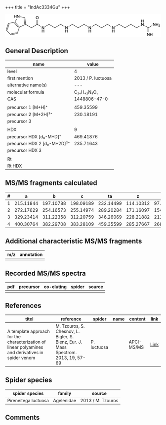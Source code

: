 +++
title = "IndAc3334Gu"
+++

![](/img/IndAc3334Gu.png)

## General Description

| name                        | value              |
|-----------------------------|--------------------|
| level                       | 4                  |
| first mention               | 2013 / P. luctuosa |
| alternative name(s)         | ---                |
| molecular formula           | C₂₄H₄₂N₈O₁         |
| CAS                         | 1448806-47-0       |
|                             |                    |
| precursor 1 [M+H]⁺          | 459.35599          |
| precursor 2 [M+2H]²⁺        | 230.18191          |
| precursor 3                 |                    |
|                             |                    |
| HDX                         | 9                  |
| precursor HDX   [d₉-M+D]⁺   | 469.41876          |
| precursor HDX 2 [d₉-M+2D]²⁺ | 235.71643          |
| precursor HDX 3             |                    |
|                             |                    |
| Rt                          |                    |
| Rt HDX                      |                    |

## MS/MS fragments calculated

| # | a         | b         | c         | ta        | z         | y         | tz        |
|---|-----------|-----------|-----------|-----------|-----------|-----------|-----------|
| 1 | 215.11844 | 197.10788 | 198.09189 | 232.14499 | 114.10312 | 97.07657  | 131.12967 |
| 2 | 272.17629 | 254.16573 | 255.14974 | 289.20284 | 171.16097 | 154.13442 | 188.18752 |
| 3 | 329.23414 | 311.22358 | 312.20759 | 346.26069 | 228.21882 | 211.19227 | 245.24537 |
| 4 | 400.30764 | 382.29708 | 383.28109 | 459.35599 | 285.27667 | 268.25012 | 302.30322 |

## Additional characteristic MS/MS fragments

| m/z       | annotation |
|-----------|------------|
|           |            |

## Recorded MS/MS spectra

| pdf | precursor | co-eluting | spider    | source                              |
|-----|-----------|------------|-----------|-------------------------------------|
|     |           |            |           |                                     |

## References

| titel                                                                                             | reference                                                                           | spider      | name | content    | link                                                       |
|---------------------------------------------------------------------------------------------------|-------------------------------------------------------------------------------------|-------------|------|------------|------------------------------------------------------------|
| A template approach for the characterization of linear polyamines and derivatives in spider venom | M. Tzouros, S. Chesnov, L. Bigler, S. Bienz, Eur. J. Mass Spectrom. 2013, 19, 57-69 | P. luctuosa |      | APCI-MS/MS | [Link](https://journals.sagepub.com/doi/10.1255/ejms.1213) |

## Spider species

| spider species       | family     | source            |
|----------------------|------------|-------------------|
| Pireneitega luctuosa | Agelenidae | 2013 / M. Tzouros |

## Comments